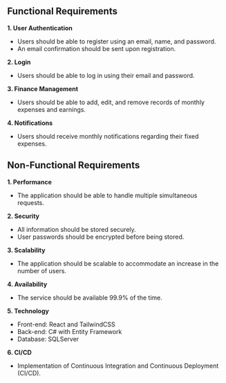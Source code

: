 ## Functional Requirements

**1. User Authentication**
  - Users should be able to register using an email, name, and password.
  - An email confirmation should be sent upon registration.

**2. Login**
  - Users should be able to log in using their email and password.

**3. Finance Management**
  - Users should be able to add, edit, and remove records of monthly expenses and earnings.

**4. Notifications**
  - Users should receive monthly notifications regarding their fixed expenses.

## Non-Functional Requirements

**1. Performance**
  - The application should be able to handle multiple simultaneous requests.

**2. Security**
  - All information should be stored securely.
  - User passwords should be encrypted before being stored.

**3. Scalability**
  - The application should be scalable to accommodate an increase in the number of users.

**4. Availability**
  - The service should be available 99.9% of the time.

**5. Technology**
  - Front-end: React and TailwindCSS
  - Back-end: C# with Entity Framework
  - Database: SQLServer

**6. CI/CD**
  - Implementation of Continuous Integration and Continuous Deployment (CI/CD).
